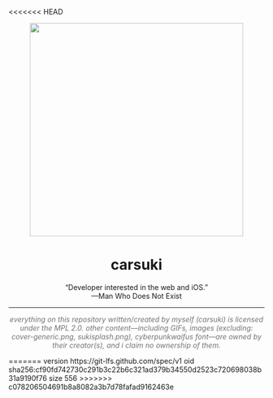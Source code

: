 <<<<<<< HEAD
<p align="center">
<img src="https://carsuki.moe/img/eyeball-large.png" width="420">
</p>
<h1 align="center">carsuki</h1>
<p align="center">“Developer interested in the web and iOS.”<br>—Man Who Does Not Exist</p>

___

<p align="center" style="opacity: 0.60"><i>everything on this repository written/created by myself (carsuki) is licensed under the MPL 2.0. other content⁠—including GIFs, images (excluding: cover-generic.png, sukisplash.png), cyberpunkwaifus font⁠—are owned by their creator(s), and i claim no ownership of them.
</i></p>
=======
version https://git-lfs.github.com/spec/v1
oid sha256:cf90fd742730c291b3c22b6c321ad379b34550d2523c720698038b31a9190f76
size 556
>>>>>>> c078206504691b8a8082a3b7d78fafad9162463e
